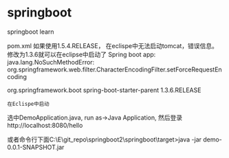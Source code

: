# springboot
springboot learn


pom.xml 如果使用1.5.4.RELEASE， 在eclispe中无法启动tomcat，错误信息。 修改为1.3.6就可以在eclipse中启动了
Spring boot app: java.lang.NoSuchMethodError: org.springframework.web.filter.CharacterEncodingFilter.setForceRequestEncoding

<parent>
        <groupId>org.springframework.boot</groupId>
        <artifactId>spring-boot-starter-parent</artifactId>
        <version>1.3.6.RELEASE</version>
        <relativePath/> <!-- lookup parent from repository -->
    </parent>
    
    在Eclispe中启动
  选中DemoApplication.java, run as->Java Application, 然后登录http://localhost:8080/hello
  
  或者命令行下面C:\E\git_repo\springboot2\springboot\target>java -jar demo-0.0.1-SNAPSHOT.jar